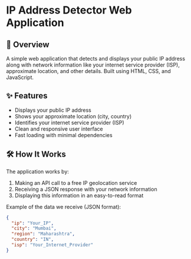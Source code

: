 # IP Address Detector Web Application

## 📌 Overview
A simple web application that detects and displays your public IP address along with network information like your internet service provider (ISP), approximate location, and other details. Built using HTML, CSS, and JavaScript.

## ✨ Features
- Displays your public IP address
- Shows your approximate location (city, country)
- Identifies your internet service provider (ISP)
- Clean and responsive user interface
- Fast loading with minimal dependencies

## 🛠️ How It Works
The application works by:
1. Making an API call to a free IP geolocation service
2. Receiving a JSON response with your network information
3. Displaying this information in an easy-to-read format

Example of the data we receive (JSON format):
```json
{
  "ip": "Your_IP",
  "city": "Mumbai",
  "region": "Maharashtra",
  "country": "IN",
  "isp": "Your_Internet_Provider"
}
